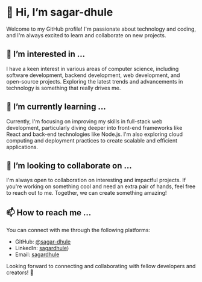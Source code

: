 # 👋 Hi, I’m sagar-dhule

Welcome to my GitHub profile! I'm passionate about technology and coding, and I'm always excited to learn and collaborate on new projects.

## 👀 I’m interested in ...

I have a keen interest in various areas of computer science, including software development, backend development, web development, and open-source projects. Exploring the latest trends and advancements in technology is something that really drives me.

## 🌱 I’m currently learning ...

Currently, I'm focusing on improving my skills in full-stack web development, particularly diving deeper into front-end frameworks like React and back-end technologies like Node.js. I'm also exploring cloud computing and deployment practices to create scalable and efficient applications.

## 💞️ I’m looking to collaborate on ...

I'm always open to collaboration on interesting and impactful projects. If you're working on something cool and need an extra pair of hands, feel free to reach out to me. Together, we can create something amazing!

## 📫 How to reach me ...

You can connect with me through the following platforms:

- GitHub: [@sagar-dhule](https://github.com/sagar-dhule)
- LinkedIn: [sagardhule](https://www.linkedin.com/in/sagar-dhule-b8b7b9285/))
- Email: [sagardhule](dhulesagar2001@gmail.com)

Looking forward to connecting and collaborating with fellow developers and creators! 🚀

<!---
sagar-dhule/sagar-dhule is a ✨ special ✨ repository because its `README.md` (this file) appears on your GitHub profile.
You can click the Preview link to take a look at your changes.
--->
